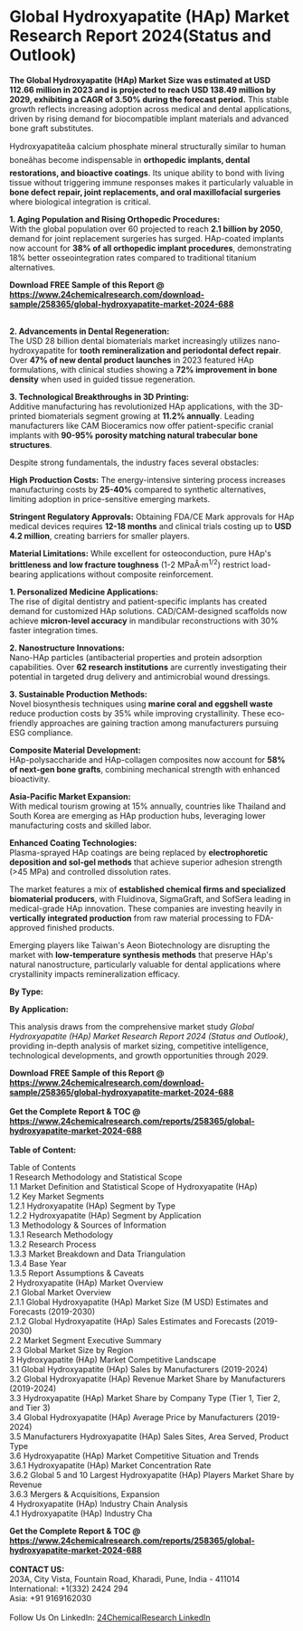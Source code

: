 <h1>Global Hydroxyapatite (HAp) Market Research Report 2024(Status and Outlook)</h1><p><strong>The Global Hydroxyapatite (HAp) Market Size was estimated at USD 112.66 million in 2023 and is projected to reach USD 138.49 million by 2029, exhibiting a CAGR of 3.50% during the forecast period.</strong> This stable growth reflects increasing adoption across medical and dental applications, driven by rising demand for biocompatible implant materials and advanced bone graft substitutes.</p><p>Hydroxyapatiteâa calcium phosphate mineral structurally similar to human boneâhas become indispensable in <strong>orthopedic implants, dental restorations, and bioactive coatings</strong>. Its unique ability to bond with living tissue without triggering immune responses makes it particularly valuable in <strong>bone defect repair, joint replacements, and oral maxillofacial surgeries</strong> where biological integration is critical.</p><p><strong>1. Aging Population and Rising Orthopedic Procedures:</strong><br>
With the global population over 60 projected to reach <strong>2.1 billion by 2050</strong>, demand for joint replacement surgeries has surged. HAp-coated implants now account for <strong>38% of all orthopedic implant procedures</strong>, demonstrating 18% better osseointegration rates compared to traditional titanium alternatives.</p><div><b>Download FREE Sample of this Report @ 
            <a href="https://www.24chemicalresearch.com/download-sample/258365/global-hydroxyapatite-market-2024-688">
            https://www.24chemicalresearch.com/download-sample/258365/global-hydroxyapatite-market-2024-688</a></b></div><br><p><strong>2. Advancements in Dental Regeneration:</strong><br>
The USD 28 billion dental biomaterials market increasingly utilizes nano-hydroxyapatite for <strong>tooth remineralization and periodontal defect repair</strong>. Over <strong>47% of new dental product launches</strong> in 2023 featured HAp formulations, with clinical studies showing a <strong>72% improvement in bone density</strong> when used in guided tissue regeneration.</p><p><strong>3. Technological Breakthroughs in 3D Printing:</strong><br>
Additive manufacturing has revolutionized HAp applications, with the 3D-printed biomaterials segment growing at <strong>11.2% annually</strong>. Leading manufacturers like CAM Bioceramics now offer patient-specific cranial implants with <strong>90-95% porosity matching natural trabecular bone structures</strong>.</p><p>Despite strong fundamentals, the industry faces several obstacles:</p><p><strong>High Production Costs:</strong> The energy-intensive sintering process increases manufacturing costs by <strong>25-40%</strong> compared to synthetic alternatives, limiting adoption in price-sensitive emerging markets.</p><p><strong>Stringent Regulatory Approvals:</strong> Obtaining FDA/CE Mark approvals for HAp medical devices requires <strong>12-18 months</strong> and clinical trials costing up to <strong>USD 4.2 million</strong>, creating barriers for smaller players.</p><p><strong>Material Limitations:</strong> While excellent for osteoconduction, pure HAp's <strong>brittleness and low fracture toughness</strong> (1-2 MPaÂ·m<sup>1/2</sup>) restrict load-bearing applications without composite reinforcement.</p><p><strong>1. Personalized Medicine Applications:</strong><br>
The rise of digital dentistry and patient-specific implants has created demand for customized HAp solutions. CAD/CAM-designed scaffolds now achieve <strong>micron-level accuracy</strong> in mandibular reconstructions with 30% faster integration times.</p><p><strong>2. Nanostructure Innovations:</strong><br>
Nano-HAp particles (antibacterial properties and protein adsorption capabilities. Over <strong>62 research institutions</strong> are currently investigating their potential in targeted drug delivery and antimicrobial wound dressings.</p><p><strong>3. Sustainable Production Methods:</strong><br>
Novel biosynthesis techniques using <strong>marine coral and eggshell waste</strong> reduce production costs by 35% while improving crystallinity. These eco-friendly approaches are gaining traction among manufacturers pursuing ESG compliance.</p><p><strong>Composite Material Development:</strong> <br>
    HAp-polysaccharide and HAp-collagen composites now account for <strong>58% of next-gen bone grafts</strong>, combining mechanical strength with enhanced bioactivity.</p><p><strong>Asia-Pacific Market Expansion:</strong><br>
    With medical tourism growing at 15% annually, countries like Thailand and South Korea are emerging as HAp production hubs, leveraging lower manufacturing costs and skilled labor.</p><p><strong>Enhanced Coating Technologies:</strong><br>
    Plasma-sprayed HAp coatings are being replaced by <strong>electrophoretic deposition and sol-gel methods</strong> that achieve superior adhesion strength (&gt;45 MPa) and controlled dissolution rates.</p><p>The market features a mix of <strong>established chemical firms and specialized biomaterial producers</strong>, with Fluidinova, SigmaGraft, and SofSera leading in medical-grade HAp innovation. These companies are investing heavily in <strong>vertically integrated production</strong> from raw material processing to FDA-approved finished products.</p><p>Emerging players like Taiwan's Aeon Biotechnology are disrupting the market with <strong>low-temperature synthesis methods</strong> that preserve HAp's natural nanostructure, particularly valuable for dental applications where crystallinity impacts remineralization efficacy.</p><p><strong>By Type:</strong></p><p><strong>By Application:</strong></p><p>This analysis draws from the comprehensive market study <em>Global Hydroxyapatite (HAp) Market Research Report 2024 (Status and Outlook)</em>, providing in-depth analysis of market sizing, competitive intelligence, technological developments, and growth opportunities through 2029.</p><div><b>Download FREE Sample of this Report @ 
            <a href="https://www.24chemicalresearch.com/download-sample/258365/global-hydroxyapatite-market-2024-688">
            https://www.24chemicalresearch.com/download-sample/258365/global-hydroxyapatite-market-2024-688</a></b></div><br><div><b>Get the Complete Report & TOC @ 
            <a href="https://www.24chemicalresearch.com/reports/258365/global-hydroxyapatite-market-2024-688">
            https://www.24chemicalresearch.com/reports/258365/global-hydroxyapatite-market-2024-688</a></b></div><br>
            <b>Table of Content:</b><p>Table of Contents<br />
1 Research Methodology and Statistical Scope<br />
1.1 Market Definition and Statistical Scope of Hydroxyapatite (HAp)<br />
1.2 Key Market Segments<br />
1.2.1 Hydroxyapatite (HAp) Segment by Type<br />
1.2.2 Hydroxyapatite (HAp) Segment by Application<br />
1.3 Methodology & Sources of Information<br />
1.3.1 Research Methodology<br />
1.3.2 Research Process<br />
1.3.3 Market Breakdown and Data Triangulation<br />
1.3.4 Base Year<br />
1.3.5 Report Assumptions & Caveats<br />
2 Hydroxyapatite (HAp) Market Overview<br />
2.1 Global Market Overview<br />
2.1.1 Global Hydroxyapatite (HAp) Market Size (M USD) Estimates and Forecasts (2019-2030)<br />
2.1.2 Global Hydroxyapatite (HAp) Sales Estimates and Forecasts (2019-2030)<br />
2.2 Market Segment Executive Summary<br />
2.3 Global Market Size by Region<br />
3 Hydroxyapatite (HAp) Market Competitive Landscape<br />
3.1 Global Hydroxyapatite (HAp) Sales by Manufacturers (2019-2024)<br />
3.2 Global Hydroxyapatite (HAp) Revenue Market Share by Manufacturers (2019-2024)<br />
3.3 Hydroxyapatite (HAp) Market Share by Company Type (Tier 1, Tier 2, and Tier 3)<br />
3.4 Global Hydroxyapatite (HAp) Average Price by Manufacturers (2019-2024)<br />
3.5 Manufacturers Hydroxyapatite (HAp) Sales Sites, Area Served, Product Type<br />
3.6 Hydroxyapatite (HAp) Market Competitive Situation and Trends<br />
3.6.1 Hydroxyapatite (HAp) Market Concentration Rate<br />
3.6.2 Global 5 and 10 Largest Hydroxyapatite (HAp) Players Market Share by Revenue<br />
3.6.3 Mergers & Acquisitions, Expansion<br />
4 Hydroxyapatite (HAp) Industry Chain Analysis<br />
4.1 Hydroxyapatite (HAp) Industry Cha</p><div><b>Get the Complete Report & TOC @ 
            <a href="https://www.24chemicalresearch.com/reports/258365/global-hydroxyapatite-market-2024-688">
            https://www.24chemicalresearch.com/reports/258365/global-hydroxyapatite-market-2024-688</a></b></div><br><b>CONTACT US:</b><br>
            203A, City Vista, Fountain Road, Kharadi, Pune, India - 411014<br>
            International: +1(332) 2424 294<br>
            Asia: +91 9169162030 <br><br>
            Follow Us On LinkedIn: <a href="https://www.linkedin.com/company/24chemicalresearch/">24ChemicalResearch LinkedIn</a>